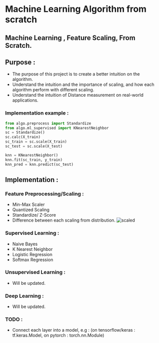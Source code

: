 # Machine Learning Algorithm from scratch

## **Machine Learning** , **Feature Scaling**, From Scratch.

## Purpose : 
* The purpose of this project is to create a better intuition on the algorithm.
* Understand the intuition and the importance of scaling, and how each algorithm perform with different scaling.
* Understand the intuition of Distance measurement on real-world applications.

### Implementation example : 
``` Python
from algo.preprocess import Standardize
from algo.ml_supervised import KNearestNeighbor
sc = Standardize()
sc.calc(X_train)
sc_train = sc.scale(X_train)
sc_test = sc.scale(X_test)

knn = KNearestNeighbor()
knn.fit(sc_train, y_train)
knn_pred = knn.predict(sc_test)
```

## Implementation :

### Feature Preprocessing/Scaling :
* Min-Max Scaler
* Quantized Scaling
* Standardize/ Z-Score 
* Difference between each scaling from distribution.
![scaled](https://user-images.githubusercontent.com/86581543/162142204-aa1ab1c4-f5cc-4154-be08-773163cb0bd8.png)

### Supervised Learning :
* Naive Bayes
* K Nearest Neighbor
* Logistic Regression
* Softmax Regression

### Unsupervised Learning : 
* Will be updated.

### Deep Learning : 
* Will be updated.

### TODO :
* Connect each layer into a model, e.g : (on tensorflow/keras : tf.keras.Model, on pytorch : torch.nn.Module) 
